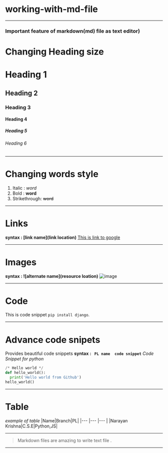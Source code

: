 # working-with-md-file

***
### Important feature of markdown(md) file as text editor) ###

# Changing Heading size #
# Heading 1 # 
## Heading 2 ##   
### Heading 3 ### 
#### Heading 4 #### 
##### Heading 5 ##### 
###### Heading 6 ######

---
# Changing words style #
1. Italic : _word_
2. Bold : **word**
3. Strikethrough: ~~word~~

---
# Links #
**syntax : [link name](link location)**
[This is link to google](www.google.com)

---
# Images #
**syntax : ![alternate name](resource loation)**
![image](https://www.pngkit.com/bigpic/u2q8a9y3r5q8o0y3/)

---
# Code #
This is code snippet `pip install django`.

---
# Advance code snipets #
Provides beautiful code snippets
**syntax : ``` PL name  code snippet```**
_Code Snippet for python_
```Python
/* Hello world */
def hello_world():
  print('Hello world from Github')
hello_world()
```

---
# Table #
_example of table_
|Name|Branch|PL|
|--- |--- |--- |
|Narayan Krishna|C.S.E|Python,JS|

---
> Markdown files are amazing to write text file .

***





